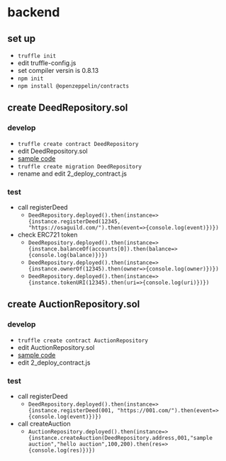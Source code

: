 # backend

## set up
- `truffle init`
- edit truffle-config.js
- set compiler versin is 0.8.13
- `npm init`
- `npm install @openzeppelin/contracts`

## create DeedRepository.sol
### develop
- `truffle create contract DeedRepository`
- edit DeedRepository.sol
- [sample code](https://docs.openzeppelin.com/contracts/4.x/erc721)
- `truffle create migration DeedRepository`
- rename and edit 2_deploy_contract.js
### test
- call registerDeed
  - `DeedRepository.deployed().then(instance=>{instance.registerDeed(12345, "https://osaguild.com/").then(event=>{console.log(event)})})`
- check ERC721 token
  - `DeedRepository.deployed().then(instance=>{instance.balanceOf(accounts[0]).then(balance=>{console.log(balance)})})`
  - `DeedRepository.deployed().then(instance=>{instance.ownerOf(12345).then(owner=>{console.log(owner)})})`
  - `DeedRepository.deployed().then(instance=>{instance.tokenURI(12345).then(uri=>{console.log(uri)})})`

## create AuctionRepository.sol
### develop
- `truffle create contract AuctionRepository`
- edit AuctionRepository.sol
- [sample code](https://docs.openzeppelin.com/contracts/4.x/erc721)
- edit 2_deploy_contract.js
### test
- call registerDeed
  - `DeedRepository.deployed().then(instance=>{instance.registerDeed(001, "https://001.com/").then(event=>{console.log(event)})})`
- call createAuction
  - `AuctionRepository.deployed().then(instance=>{instance.createAuction(DeedRepository.address,001,"sample auction","hello auction",100,200).then(res=>{console.log(res)})})` 